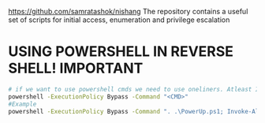 https://github.com/samratashok/nishang The repository contains a useful set of scripts for initial access, enumeration and privilege escalation

# USING POWERSHELL IN REVERSE SHELL! IMPORTANT
``` bash
# if we want to use powershell cmds we need to use oneliners. Atleast I Don't know how to change to PS without shell crashing
powershell -ExecutionPolicy Bypass -Command "<CMD>"
#Example
powershell -ExecutionPolicy Bypass -Command ". .\PowerUp.ps1; Invoke-AllChecks"
```